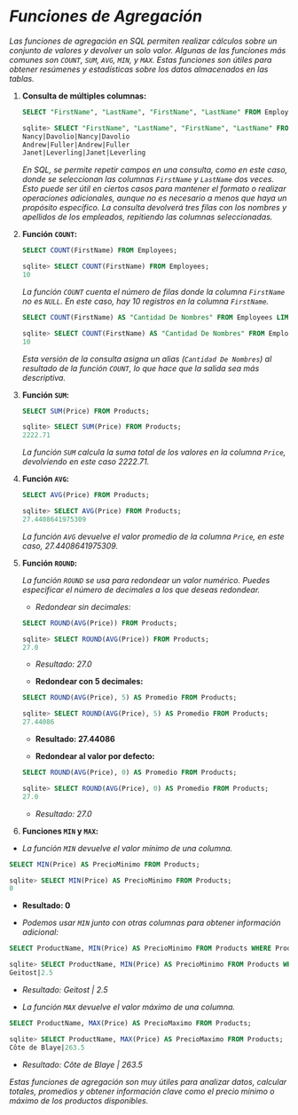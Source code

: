 <!-- Autor: Daniel Benjamin Perez Morales -->
<!-- GitHub: https://github.com/D4nitrix13 -->
<!-- Correo electrónico: danielperezdev@proton.me -->

# ***Funciones de Agregación***

*Las funciones de agregación en SQL permiten realizar cálculos sobre un conjunto de valores y devolver un solo valor. Algunas de las funciones más comunes son `COUNT`, `SUM`, `AVG`, `MIN`, y `MAX`. Estas funciones son útiles para obtener resúmenes y estadísticas sobre los datos almacenados en las tablas.*

1. **Consulta de múltiples columnas:**

    ```sql
    SELECT "FirstName", "LastName", "FirstName", "LastName" FROM Employees LIMIT 3;
    ```

    ```sql
    sqlite> SELECT "FirstName", "LastName", "FirstName", "LastName" FROM Employees LIMIT 3;
    Nancy|Davolio|Nancy|Davolio
    Andrew|Fuller|Andrew|Fuller
    Janet|Leverling|Janet|Leverling
    ```

    *En SQL, se permite repetir campos en una consulta, como en este caso, donde se seleccionan las columnas `FirstName` y `LastName` dos veces. Esto puede ser útil en ciertos casos para mantener el formato o realizar operaciones adicionales, aunque no es necesario a menos que haya un propósito específico. La consulta devolverá tres filas con los nombres y apellidos de los empleados, repitiendo las columnas seleccionadas.*

2. **Función `COUNT`:**

    ```sql
    SELECT COUNT(FirstName) FROM Employees;
    ```

    ```sql
    sqlite> SELECT COUNT(FirstName) FROM Employees;
    10
    ```

    *La función `COUNT` cuenta el número de filas donde la columna `FirstName` no es `NULL`. En este caso, hay 10 registros en la columna `FirstName`.*

    ```sql
    SELECT COUNT(FirstName) AS "Cantidad De Nombres" FROM Employees LIMIT 1;
    ```

    ```sql
    sqlite> SELECT COUNT(FirstName) AS "Cantidad De Nombres" FROM Employees LIMIT 1;
    10
    ```

    *Esta versión de la consulta asigna un alias (`Cantidad De Nombres`) al resultado de la función `COUNT`, lo que hace que la salida sea más descriptiva.*

3. **Función `SUM`:**

    ```sql
    SELECT SUM(Price) FROM Products;
    ```

    ```sql
    sqlite> SELECT SUM(Price) FROM Products;
    2222.71
    ```

    *La función `SUM` calcula la suma total de los valores en la columna `Price`, devolviendo en este caso 2222.71.*

4. **Función `AVG`:**

    ```sql
    SELECT AVG(Price) FROM Products;
    ```

    ```sql
    sqlite> SELECT AVG(Price) FROM Products;
    27.4408641975309
    ```

    *La función `AVG` devuelve el valor promedio de la columna `Price`, en este caso, 27.4408641975309.*

5. **Función `ROUND`:**

    *La función `ROUND` se usa para redondear un valor numérico. Puedes especificar el número de decimales a los que deseas redondear.*

    - *Redondear sin decimales:*

    ```sql
    SELECT ROUND(AVG(Price)) FROM Products;
    ```

    ```sql
    sqlite> SELECT ROUND(AVG(Price)) FROM Products;
    27.0
    ```

    - *Resultado: 27.0*

    - **Redondear con 5 decimales:**

    ```sql
    SELECT ROUND(AVG(Price), 5) AS Promedio FROM Products;
    ```

    ```sql
    sqlite> SELECT ROUND(AVG(Price), 5) AS Promedio FROM Products;
    27.44086
    ```

    - **Resultado: 27.44086**

    - **Redondear al valor por defecto:**

    ```sql
    SELECT ROUND(AVG(Price), 0) AS Promedio FROM Products;
    ```

    ```sql
    sqlite> SELECT ROUND(AVG(Price), 0) AS Promedio FROM Products;
    27.0
    ```

    - *Resultado: 27.0*

6. **Funciones `MIN` y `MAX`:**

- *La función `MIN` devuelve el valor mínimo de una columna.*

```sql
SELECT MIN(Price) AS PrecioMinimo FROM Products;
```

```sql
sqlite> SELECT MIN(Price) AS PrecioMinimo FROM Products;
0
```

- **Resultado: 0**

- *Podemos usar `MIN` junto con otras columnas para obtener información adicional:*

```sql
SELECT ProductName, MIN(Price) AS PrecioMinimo FROM Products WHERE ProductName IS NOT NULL;
```

```sql
sqlite> SELECT ProductName, MIN(Price) AS PrecioMinimo FROM Products WHERE ProductName IS NOT NULL;
Geitost|2.5
```

- *Resultado: Geitost | 2.5*

- *La función `MAX` devuelve el valor máximo de una columna.*

```sql
SELECT ProductName, MAX(Price) AS PrecioMaximo FROM Products;
```

```sql
sqlite> SELECT ProductName, MAX(Price) AS PrecioMaximo FROM Products;
Côte de Blaye|263.5
```

- *Resultado: Côte de Blaye | 263.5*

*Estas funciones de agregación son muy útiles para analizar datos, calcular totales, promedios y obtener información clave como el precio mínimo o máximo de los productos disponibles.*
